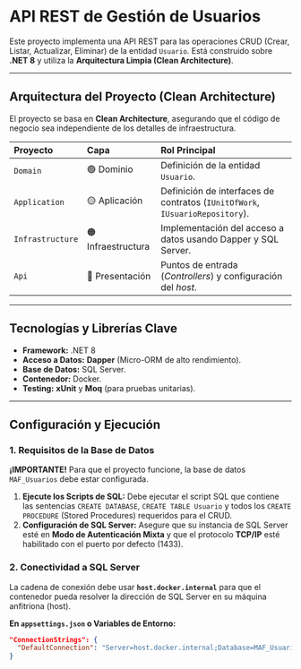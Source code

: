 # API REST de Gestión de Usuarios

Este proyecto implementa una API REST para las operaciones CRUD (Crear, Listar, Actualizar, Eliminar) de la entidad `Usuario`. Está construido sobre **.NET 8** y utiliza la **Arquitectura Limpia (Clean Architecture)**.

---

## Arquitectura del Proyecto (Clean Architecture)

El proyecto se basa en **Clean Architecture**, asegurando que el código de negocio sea independiente de los detalles de infraestructura.

| Proyecto | Capa | Rol Principal |
| :--- | :--- | :--- |
| `Domain` | 🟢 Dominio | Definición de la entidad `Usuario`. |
| `Application` | 🟡 Aplicación | Definición de interfaces de contratos (`IUnitOfWork`, `IUsuarioRepository`). |
| `Infrastructure` | 🟠 Infraestructura | Implementación del acceso a datos usando Dapper y SQL Server. |
| `Api` | 🔴 Presentación | Puntos de entrada (*Controllers*) y configuración del *host*. |

---

## Tecnologías y Librerías Clave

* **Framework:** .NET 8
* **Acceso a Datos:** **Dapper** (Micro-ORM de alto rendimiento).
* **Base de Datos:** SQL Server.
* **Contenedor:** Docker.
* **Testing:** **xUnit** y **Moq** (para pruebas unitarias).

---

## Configuración y Ejecución

### 1. Requisitos de la Base de Datos

**¡IMPORTANTE!** Para que el proyecto funcione, la base de datos `MAF_Usuarios` debe estar configurada.

1.  **Ejecute los Scripts de SQL:** Debe ejecutar el script SQL que contiene las sentencias `CREATE DATABASE`, `CREATE TABLE Usuario` y todos los `CREATE PROCEDURE` (Stored Procedures) requeridos para el CRUD.
2.  **Configuración de SQL Server:** Asegure que su instancia de SQL Server esté en **Modo de Autenticación Mixta** y que el protocolo **TCP/IP** esté habilitado con el puerto por defecto (1433).

### 2. Conectividad a SQL Server

La cadena de conexión debe usar **`host.docker.internal`** para que el contenedor pueda resolver la dirección de SQL Server en su máquina anfitriona (host).

**En `appsettings.json` o Variables de Entorno:**

```json
"ConnectionStrings": {
  "DefaultConnection": "Server=host.docker.internal;Database=MAF_Usuarios;User Id=sa;Password=TuContrasenaSegura;TrustServerCertificate=True"
}